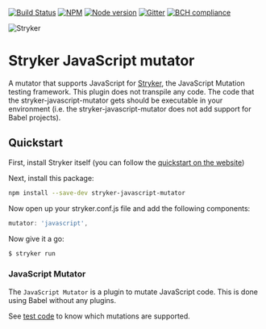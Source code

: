 [![Build Status](https://travis-ci.org/stryker-mutator/stryker.svg?branch=master)](https://travis-ci.org/stryker-mutator/stryker)
[![NPM](https://img.shields.io/npm/dm/stryker-javascript-mutator.svg)](https://www.npmjs.com/package/stryker-javascript-mutator)
[![Node version](https://img.shields.io/node/v/stryker-javascript-mutator.svg)](https://img.shields.io/node/v/stryker-javascript-mutator.svg)
[![Gitter](https://badges.gitter.im/stryker-mutator/stryker.svg)](https://gitter.im/stryker-mutator/stryker?utm_source=badge&utm_medium=badge&utm_campaign=pr-badge)
[![BCH compliance](https://bettercodehub.com/edge/badge/stryker-mutator/stryker)](https://bettercodehub.com/)

![Stryker](https://github.com/stryker-mutator/stryker/raw/master/stryker-80x80.png)

# Stryker JavaScript mutator

A mutator that supports JavaScript for [Stryker](https://stryker-mutator.io), the JavaScript Mutation testing framework. This plugin does not transpile any code. The code that the stryker-javascript-mutator gets should be executable in your environment (i.e. the stryker-javascript-mutator does not add support for Babel projects). 

## Quickstart

First, install Stryker itself (you can follow the [quickstart on the website](http://stryker-mutator.io/quickstart.html))

Next, install this package:

```bash
npm install --save-dev stryker-javascript-mutator
```

Now open up your stryker.conf.js file and add the following components:

```javascript
mutator: 'javascript',
```

Now give it a go:

```bash
$ stryker run
```

### JavaScript Mutator

The `JavaScript Mutator` is a plugin to mutate JavaScript code. This is done using Babel without any plugins.

See [test code](https://github.com/stryker-mutator/stryker/tree/master/packages/stryker-javascript-mutator/test/unit/mutators) to know which mutations are supported.
